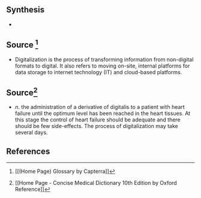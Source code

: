 ## Synthesis
- 
## Source [^1]
- Digitalization is the process of transforming information from non-digital formats to digital. It also refers to moving on-site, internal platforms for data storage to internet technology (IT) and cloud-based platforms.
## Source[^2]
- $n$. the administration of a derivative of digitalis to a patient with heart failure until the optimum level has been reached in the heart tissues. At this stage the control of heart failure should be adequate and there should be few side-effects. The process of digitalization may take several days.
## References

[^1]: [[(Home Page) Glossary by Capterra]]
[^2]: [[Home Page - Concise Medical Dictionary 10th Edition by Oxford Reference]]